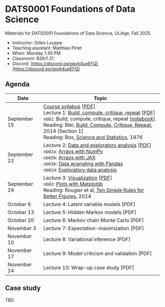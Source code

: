 # DATS0001 Foundations of Data Science

Materials for DATS0001 Foundations of Data Science, ULiège, Fall 2025.

- Instructor: Gilles Louppe
- Teaching assistant: Matthias Pirlet
- When: Monday 1:30 PM
- Classroom: B28/1.21
- Discord: [https://discord.gg/qpvh4ueEFQ](https://discord.gg/qpvh4ueEFQ)

## Agenda

| Date | Topic |
| --- | --- |
| September 15 | [Course syllabus](https://glouppe.github.io/dats0001-foundations-of-data-science/?p=course-syllabus.md) [[PDF](https://glouppe.github.io/dats0001-foundations-of-data-science/pdf/course-syllabus.pdf)]<br> Lecture 1: [Build, compute, critique, repeat](https://glouppe.github.io/dats0001-foundations-of-data-science/?p=lecture1.md) [[PDF](https://glouppe.github.io/dats0001-foundations-of-data-science/pdf/lec1.pdf)]<br>`nb01`: Build, compute, critique, repeat [[notebook](./nb01-box-loop.ipynb)]<br>Reading: Blei, [Build, Compute, Critique, Repeat](http://www.cs.columbia.edu/~blei/fogm/2020F/readings/Blei2014.pdf), 2014 [Section 1]<br>Reading: Box, [Science and Statistics](https://www.jstor.org/stable/2286841), 1976 |
| September 22 | Lecture 2: [Data and exploratory analysis](https://glouppe.github.io/dats0001-foundations-of-data-science/?p=lecture2.md) [[PDF](https://glouppe.github.io/dats0001-foundations-of-data-science/pdf/lec2.pdf)]<br>`nb02a`: [Arrays with NumPy](./nb02a-tables.ipynb)<br>`nb02b`: [Arrays with JAX](./nb02b-jax.ipynb)<br>`nb03b`: [Data wrangling with Pandas](./nb02c-data-wrangling.ipynb)<br>`nb02d`: [Exploratory data analysis](./nb02d-eda.ipynb) |
| September 29 | Lecture 3: [Visualization](https://glouppe.github.io/dats0001-foundations-of-data-science/?p=lecture3.md) [[PDF](https://glouppe.github.io/dats0001-foundations-of-data-science/pdf/lec3.pdf)]<br>`nb03`: [Plots with Matplotlib](./nb03-plots.ipynb)<br>Reading: Rougier et al, [Ten Simple Rules for Better Figures](https://journals.plos.org/ploscompbiol/article/file?id=10.1371/journal.pcbi.1003833&type=printable), 2014 |
| October 6 | Lecture 4: Latent variable models [PDF] |
| October 13 | Lecture 5: Hidden Markov models [PDF] |
| October 20 | Lecture 6: Markov chain Monte Carlo [PDF] |
| November 3 | Lecture 7: Expectation-maximization [PDF] |
| November 10 | Lecture 8: Variational inference [PDF] |
| November 17 | Lecture 9: Model criticism and validation [PDF] |
| November 24 | Lecture 10: Wrap-up case study [PDF] |

## Case study

TBD.

